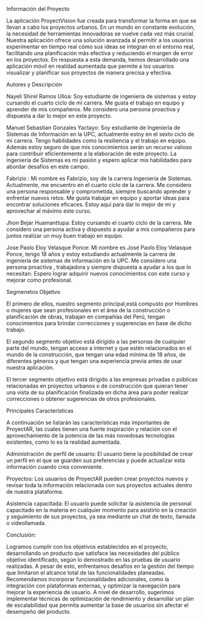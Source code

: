 
Información del Proyecto

La aplicación ProyectVision fue creada para transformar la forma en que se llevan a cabo los proyectos urbanos. En un mundo en constante evolución, la necesidad de herramientas innovadoras se vuelve cada vez más crucial. Nuestra aplicación ofrece una solución avanzada al permitir a los usuarios experimentar en tiempo real cómo sus ideas se integran en el entorno real, facilitando una planificación más efectiva y reduciendo el margen de error en los proyectos. En respuesta a esta demanda, hemos desarrollado una aplicación móvil en realidad aumentada que permite a los usuarios visualizar y planificar sus proyectos de manera precisa y efectiva.

Autores y Descripción

Nayeli Shirel Ramos Ulloa: Soy estudiante de ingeniería de sistemas y estoy cursando el cuarto ciclo de mi carrera. Me gusta el trabajo en equipo y aprender de mis compañeros. Me considero una persona proactiva y dispuesta a dar lo mejor en este proyecto.

Manuel Sebastian Gonzales Yactayo: Soy estudiante de Ingeniería de Sistemas de Información en la UPC, actualmente estoy en el sexto ciclo de mi carrera. Tengo habilidades como la resiliencia y el trabajo en equipo. Además estoy seguro de que mis conocimientos serán un recurso valioso para contribuir eficientemente a la elaboración de este proyecto. La ingeniería de Sistemas es mi pasión y espero aplicar mis habilidades para abordar desafíos en este campo.

Fabrizio : Mi nombre es Fabrizio, soy de la carrera Ingeniería de Sistemas. Actualmente, me encuentro en el cuarto ciclo de la carrera. Me considero una persona responsable y comprometida, siempre buscando aprender y enfrentar nuevos retos. Me gusta trabajar en equipo y aportar ideas para encontrar soluciones eficaces. Estoy aquí para dar lo mejor de mí y aprovechar al máximo este curso.

Jhon Bejar Huamanttupa: Estoy cursando el cuarto ciclo de la carrera. Me considero una persona activa y dispuesto a ayudar a mis compañeros para juntos realizar un muy buen trabajo en equipo.

Jose Paolo Eloy Velasque Ponce: Mi nombre es José Paolo Eloy Velasque Ponce, tengo 18 años y estoy estudiando actualmente la carrera de ingeniería de sistemas de información en la UPC. Me considero una persona proactiva , trabajadora y siempre dispuesta a ayudar a los que lo necesitan. Espero lograr adquirir nuevos conocimientos con este curso y mejorar como profesional.

Segmenetos Objetivo

El primero de ellos, nuestro segmento principal,está compusto por Hombres o mujeres que sean profesionales en el área de la construcción o planificación de obras, trabajan en compañías del Perú, tengan conocimientos para brindar correcciones y sugerencias en base de dicho trabajo.

El segundo segmento objetivo está dirigido a las personas de cualquier parte del mundo, tengan acceso a internet y que estén relacionados en el mundo de la construcción, que tengan una edad mínima de 18 años, de diferentes géneros y que tengan una experiencia previa antes de usar nuestra aplicación.

El tercer segmento objetivo está dirigido a las empresas privadas o públicas relacionadas en proyectos urbanos o de construcción que quieran tener una vista de su planificación finalizada en dicha área para poder realizar correcciones o obtener sugerencias de otros profesionales.

Principales Características

A continuación se listarán las características más importantes de ProyectAR, las cuales tienen una fuerte inspiración y relación con el aprovechamiento de la potencia de las más novedosas tecnologías existentes, como lo es la realidad aumentada.

Administración de perfil de usuario: El usuario tiene la posibilidad de crear un perfil en el que se guarden sus preferencias y puede actualizar esta información cuando crea conveniente.

Proyectos: Los usuarios de ProyectAR pueden crear proyectos nuevos y revisar toda la información relacionada con sus proyectos actuales dentro de nuestra plataforma.

Asistencia capacitada: El usuario puede solicitar la asistencia de personal capacitado en la materia en cualquier momento para asistirlo en la creación y seguimiento de sus proyectos, ya sea mediante un chat de texto, llamada o videollamada.

Conclusión:

Logramos cumplir con los objetivos establecidos en el proyecto, desarrollando un producto que satisface las necesidades del público objetivo identificado, según lo demostrado en las pruebas de usuario realizadas. A pesar de esto, enfrentamos desafíos en la gestión del tiempo que limitaron el alcance total de las funcionalidades planeadas. Recomendamos incorporar funcionalidades adicionales, como la integración con plataformas externas, y optimizar la navegación para mejorar la experiencia de usuario. A nivel de desarrollo, sugerimos implementar técnicas de optimización de rendimiento y desarrollar un plan de escalabilidad que permita aumentar la base de usuarios sin afectar el desempeño del producto.


